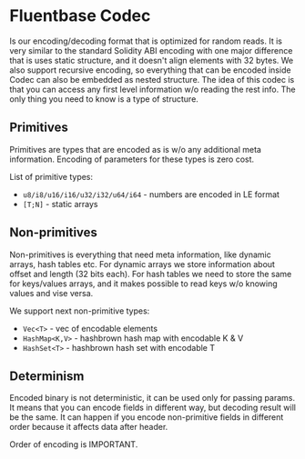 Fluentbase Codec
================

Is our encoding/decoding format that is optimized for random reads.
It is very similar to the standard Solidity ABI encoding with one major difference that is uses static structure, and it doesn't align elements with 32 bytes.
We also support recursive encoding, so everything that can be encoded inside Codec can also be embedded as nested structure.
The idea of this codec is that you can access any first level information w/o reading the rest info.
The only thing you need to know is a type of structure.

## Primitives

Primitives are types that are encoded as is w/o any additional meta information.
Encoding of parameters for these types is zero cost.

List of primitive types:
- `u8/i8/u16/i16/u32/i32/u64/i64` - numbers are encoded in LE format
- `[T;N]` - static arrays

## Non-primitives

Non-primitives is everything that need meta information, like dynamic arrays, hash tables etc.
For dynamic arrays we store information about offset and length (32 bits each).
For hash tables we need to store the same for keys/values arrays, and it makes possible to read keys w/o knowing values and vise versa.

We support next non-primitive types:
- `Vec<T>` - vec of encodable elements
- `HashMap<K,V>` - hashbrown hash map with encodable K & V 
- `HashSet<T>` - hashbrown hash set with encodable T

## Determinism

Encoded binary is not deterministic, it can be used only for passing params.
It means that you can encode fields in different way, but decoding result will be the same.
It can happen if you encode non-primitive fields in different order because it affects data after header.

Order of encoding is IMPORTANT.